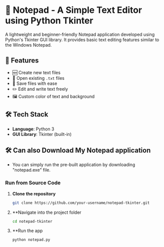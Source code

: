 # 📝 Notepad - A Simple Text Editor using Python Tkinter

A lightweight and beginner-friendly Notepad application developed using Python's Tkinter GUI library. It provides basic text editing features similar to the Windows Notepad.

## 🚀 Features

- 🆕 Create new text files  
- 📂 Open existing `.txt` files  
- 💾 Save files with ease  
- ✏️ Edit and write text freely  
- 🖼️ Custom color of text and background

## 🛠️ Tech Stack

- **Language**: Python 3  
- **GUI Library**: Tkinter (built-in)

## 🛠️ Can also Download My Notepad application

- You can simply run the pre-built application by downloading "notepad.exe" file.

### Run from Source Code

1. **Clone the repository**
   ```bash
   git clone https://github.com/your-username/notepad-tkinter.git

2. **Navigate into the project folder
   ```bash
   cd notepad-tkinter

3. **Run the app
   ```bash
   python notepad.py

   
